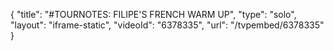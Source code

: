 {
    "title": "#TOURNOTES: FILIPE'S FRENCH WARM UP",
    "type": "solo",
    "layout": "iframe-static",
    "videoId": "6378335",
    "url": "\/tvpembed\/6378335"
}